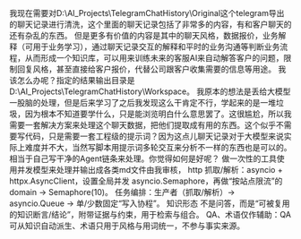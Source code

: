 我现在需要对D:\AI_Projects\TelegramChatHistory\Original这个telegram导出的聊天记录进行清洗，这个里面的聊天记录包括了非常多的内容，有和客户聊天的还有杂乱的东西。 但是更多有价值的内容是其中的聊天风格，数据报价，业务解释（可用于业务学习），通过聊天记录交互的解释和平时的业务沟通等判断业务流程，从而形成一个知识库，可以用来训练未来的客服AI来自动解答客户的问题，限制回复风格，甚至直接给客户报价，代替公司跟客户收集需要的信息等用途。 我该怎么办呢？指定的结果输出目录是D:\AI_Projects\TelegramChatHistory\Workspace。 我原本的想法是丢给大模型一股脑的处理，但是后来学习了之后我发现这么干肯定不行，学起来的是一堆垃圾，因为根本不知道要学什么，只是能浏览明白什么意思罢了。这很尴尬，所以我需要一套解决方案来处理这个聊天数据，把他们提取成有用的东西。这个似乎不需要写代码，只是需要一套工程级的提示词？因为这点儿聊天记录对于大模型来说实际上难度并不大，当然写脚本用提示词多轮交互来分析不一样的东西也是可以的。相当于自己写干净的Agent链条来处理。你觉得如何是好呢？
做一次性的工具使用并发模型来处理并输出成各类md文件由我审核，
http 抓取/解析：asyncio + httpx.AsyncClient，设置全局并发 asyncio.Semaphore，再做“按站点限流”的 domain -> Semaphore(10)。
任务编排：生产者（抓取/解析）→ asyncio.Queue → 单/少数固定“写入协程”。
知识形态
不是问答，而是“可被复用的知识断言/结论”，附带证据与约束，用于检索与组合。
QA、术语仅作辅助：QA可从知识自动派生、术语只用于风格与用词统一，不参与事实来源。


